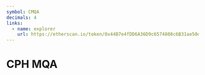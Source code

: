 ```yaml
---
symbol: CMQA
decimals: 4
links:
  - name: explorer
    url: https://etherscan.io/token/0x44B7e4fDD6A36D9c6574808c6B31ae50db9dF12d
---
```


# CPH MQA

